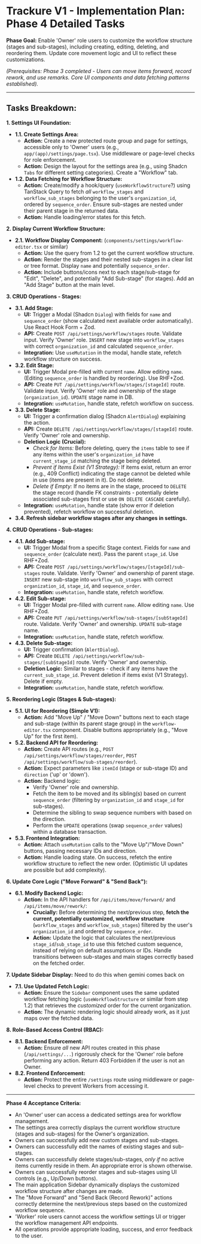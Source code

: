 # Trackure V1 - Implementation Plan: Phase 4 Detailed Tasks

**Phase Goal:** Enable 'Owner' role users to customize the workflow structure (stages and sub-stages), including creating, editing, deleting, and reordering them. Update core movement logic and UI to reflect these customizations.

_(Prerequisites: Phase 3 completed - Users can move items forward, record rework, and use remarks. Core UI components and data fetching patterns established)._

---

## Tasks Breakdown:

**1. Settings UI Foundation:**

- **1.1. Create Settings Area:**
  - **Action:** Create a new protected route group and page for settings, accessible only to 'Owner' users (e.g., `app/(app)/settings/page.tsx`). Use middleware or page-level checks for role enforcement.
  - **Action:** Design the layout for the settings area (e.g., using Shadcn `Tabs` for different setting categories). Create a "Workflow" tab.
- **1.2. Data Fetching for Workflow Structure:**
  - **Action:** Create/modify a hook/query (`useWorkflowStructure`?) using TanStack Query to fetch _all_ `workflow_stages` and `workflow_sub_stages` belonging to the user's `organization_id`, ordered by `sequence_order`. Ensure sub-stages are nested under their parent stage in the returned data.
  - **Action:** Handle loading/error states for this fetch.

**2. Display Current Workflow Structure:**

- **2.1. Workflow Display Component:** (`components/settings/workflow-editor.tsx` or similar)
  - **Action:** Use the query from 1.2 to get the current workflow structure.
  - **Action:** Render the stages and their nested sub-stages in a clear list or tree format. Display `name` and potentially `sequence_order`.
  - **Action:** Include buttons/icons next to each stage/sub-stage for "Edit", "Delete", and potentially "Add Sub-stage" (for stages). Add an "Add Stage" button at the main level.

**3. CRUD Operations - Stages:**

- **3.1. Add Stage:**
  - **UI:** Trigger a Modal (Shadcn `Dialog`) with fields for `name` and `sequence_order` (show calculated next available order automatically). Use React Hook Form + Zod.
  - **API:** Create `POST /api/settings/workflow/stages` route. Validate input. Verify 'Owner' role. `INSERT` new stage into `workflow_stages` with correct `organization_id` and calculated `sequence_order`.
  - **Integration:** Use `useMutation` in the modal, handle state, refetch workflow structure on success.
- **3.2. Edit Stage:**
  - **UI:** Trigger Modal pre-filled with current `name`. Allow editing `name`. (Editing `sequence_order` is handled by reordering). Use RHF+Zod.
  - **API:** Create `PUT /api/settings/workflow/stages/[stageId]` route. Validate input. Verify 'Owner' role and ownership of the stage (`organization_id`). `UPDATE` stage name in DB.
  - **Integration:** `useMutation`, handle state, refetch workflow on success.
- **3.3. Delete Stage:**
  - **UI:** Trigger a confirmation dialog (Shadcn `AlertDialog`) explaining the action.
  - **API:** Create `DELETE /api/settings/workflow/stages/[stageId]` route. Verify 'Owner' role and ownership.
  - **Deletion Logic (Crucial):**
    - _Check for Items:_ Before deleting, query the `items` table to see if any items within the user's `organization_id` have `current_stage_id` matching the stage being deleted.
    - _Prevent if Items Exist (V1 Strategy):_ If items exist, return an error (e.g., 409 Conflict) indicating the stage cannot be deleted while in use (items are present in it). Do not delete.
    - _Delete if Empty:_ If no items are in the stage, proceed to `DELETE` the stage record (handle FK constraints - potentially delete associated sub-stages first or use `ON DELETE CASCADE` carefully).
  - **Integration:** `useMutation`, handle state (show error if deletion prevented), refetch workflow on successful deletion.
- **3.4. Refresh sidebar workflow stages after any changes in settings.**

**4. CRUD Operations - Sub-stages:**

- **4.1. Add Sub-stage:**
  - **UI:** Trigger Modal from a specific Stage context. Fields for `name` and `sequence_order` (calculate next). Pass the parent `stage_id`. Use RHF+Zod.
  - **API:** Create `POST /api/settings/workflow/stages/[stageId]/sub-stages` route. Validate. Verify 'Owner' and ownership of parent stage. `INSERT` new sub-stage into `workflow_sub_stages` with correct `organization_id`, `stage_id`, and `sequence_order`.
  - **Integration:** `useMutation`, handle state, refetch workflow.
- **4.2. Edit Sub-stage:**
  - **UI:** Trigger Modal pre-filled with current `name`. Allow editing `name`. Use RHF+Zod.
  - **API:** Create `PUT /api/settings/workflow/sub-stages/[subStageId]` route. Validate. Verify 'Owner' and ownership. `UPDATE` sub-stage name.
  - **Integration:** `useMutation`, handle state, refetch workflow.
- **4.3. Delete Sub-stage:**
  - **UI:** Trigger confirmation (`AlertDialog`).
  - **API:** Create `DELETE /api/settings/workflow/sub-stages/[subStageId]` route. Verify 'Owner' and ownership.
  - **Deletion Logic:** Similar to stages - check if any items have the `current_sub_stage_id`. Prevent deletion if items exist (V1 Strategy). Delete if empty.
  - **Integration:** `useMutation`, handle state, refetch workflow.

**5. Reordering Logic (Stages & Sub-stages):**

- **5.1. UI for Reordering (Simple V1):**
  - **Action:** Add "Move Up" / "Move Down" buttons next to each stage and sub-stage (within its parent stage group) in the `workflow-editor.tsx` component. Disable buttons appropriately (e.g., "Move Up" for the first item).
- **5.2. Backend API for Reordering:**
  - **Action:** Create API routes (e.g., `POST /api/settings/workflow/stages/reorder`, `POST /api/settings/workflow/sub-stages/reorder`).
  - **Action:** Expect parameters like `itemId` (stage or sub-stage ID) and `direction` ('up' or 'down').
  - **Action:** Backend logic:
    - Verify 'Owner' role and ownership.
    - Fetch the item to be moved and its sibling(s) based on current `sequence_order` (filtering by `organization_id` and `stage_id` for sub-stages).
    - Determine the sibling to swap sequence numbers with based on the direction.
    - Perform the `UPDATE` operations (swap `sequence_order` values) within a database transaction.
- **5.3. Frontend Integration:**
  - **Action:** Attach `useMutation` calls to the "Move Up"/"Move Down" buttons, passing necessary IDs and direction.
  - **Action:** Handle loading state. On success, refetch the entire workflow structure to reflect the new order. (Optimistic UI updates are possible but add complexity).

**6. Update Core Logic ("Move Forward" & "Send Back"):**

- **6.1. Modify Backend Logic:**
  - **Action:** In the API handlers for `/api/items/move/forward/` and `/api/items/move/rework/`:
    - **Crucially:** Before determining the next/previous step, **fetch the current, potentially customized, workflow structure** (`workflow_stages` and `workflow_sub_stages`) filtered by the user's `organization_id` and ordered by `sequence_order`.
    - **Action:** Update the logic that calculates the next/previous `stage_id`/`sub_stage_id` to use this fetched custom sequence, instead of relying on default assumptions or IDs. Handle transitions between sub-stages and main stages correctly based on the fetched order.

**7. Update Sidebar Display:**
Need to do this when gemini comes back on

- **7.1. Use Updated Fetch Logic:**
  - **Action:** Ensure the `Sidebar` component uses the same updated workflow fetching logic (`useWorkflowStructure` or similar from step 1.2) that retrieves the _customized_ order for the current organization.
  - **Action:** The dynamic rendering logic should already work, as it just maps over the fetched data.

**8. Role-Based Access Control (RBAC):**

- **8.1. Backend Enforcement:**
  - **Action:** Ensure _all_ new API routes created in this phase (`/api/settings/...`) rigorously check for the 'Owner' role before performing any action. Return 403 Forbidden if the user is not an Owner.
- **8.2. Frontend Enforcement:**
  - **Action:** Protect the entire `/settings` route using middleware or page-level checks to prevent Workers from accessing it.

---

**Phase 4 Acceptance Criteria:**

- An 'Owner' user can access a dedicated settings area for workflow management.
- The settings area correctly displays the current workflow structure (stages and sub-stages) for the Owner's organization.
- Owners can successfully add new custom stages and sub-stages.
- Owners can successfully edit the names of existing stages and sub-stages.
- Owners can successfully delete stages/sub-stages, _only if_ no active items currently reside in them. An appropriate error is shown otherwise.
- Owners can successfully reorder stages and sub-stages using UI controls (e.g., Up/Down buttons).
- The main application Sidebar dynamically displays the customized workflow structure after changes are made.
- The "Move Forward" and "Send Back (Record Rework)" actions correctly determine the next/previous steps based on the customized workflow sequence.
- 'Worker' role users cannot access the workflow settings UI or trigger the workflow management API endpoints.
- All operations provide appropriate loading, success, and error feedback to the user.
